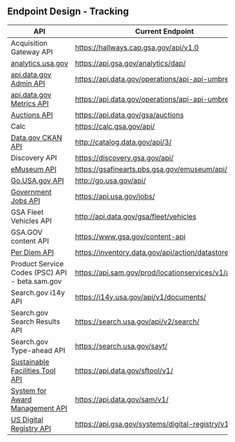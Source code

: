 
## Endpoint Design - Tracking 


| API  |  Current Endpoint |  Proposed Endpoint | 
|---|---|---|
| Acquisition Gateway API | https://hallways.cap.gsa.gov/api/v1.0 | https://api.gsa.gov/acquisition/cap/v1/ |
| [analytics.usa.gov](https://analytics.usa.gov/developer) | https://api.gsa.gov/analytics/dap/ | https://api.gsa.gov/analytics/dap/v1/ |
| [api.data.gov Admin API](http://api.data.gov/developer/) | https://api.data.gov/operations/api-api-umbrella/v1/ | https://api.gsa.gov/operations/api-api-umbrella/v1/ |
| [api.data.gov Metrics API](http://api.data.gov/developer/) | https://api.data.gov/operations/api-api-umbrella/v1/ | https://api.gsa.gov/operations/api-api-umbrella/v1/ |
| [Auctions API](http://gsa.github.io/auctions_api/) | https://api.data.gov/gsa/auctions |  https://api.gsa.gov/assets/gsaauctions/v2/auctions |
| Calc | https://calc.gsa.gov/api/ |  https://api.gsa.gov/acquisition/calc/v1/ |
| [Data.gov CKAN API](http://www.data.gov/developers/apis) | http://catalog.data.gov/api/3/ | http://api.gsa.gov/technology/datagov/v3/ ? |
| Discovery API | https://discovery.gsa.gov/api/ |  https://api.gsa.gov/acquisition/discovery/v1/ | 
| [eMuseum API](http://gsa.github.io/eMuseum-API/) | https://gsafinearts.pbs.gsa.gov/emuseum/api/ |  https://api.gsa.gov/real_estate/emuseum/v1/ |
| [Go.USA.gov API](https://go.usa.gov/api) | http://go.usa.gov/api/ |  http://api.gsa.gov/technology/go-usa-gov/ ? |
| [Government Jobs API](http://search.digitalgov.gov/developer/jobs.html) |  https://api.usa.gov/jobs/ | Done |
| GSA Fleet Vehicles API | http://api.data.gov/gsa/fleet/vehicles | https://api.gsa.gov/transportation/fleet/v1/ |
| GSA.GOV content API | https://www.gsa.gov/content-api |  https://api.gsa.gov/technology/gsa-content/v2/ |
| [Per Diem API](http://gsa.gov/portal/content/162379) | https://inventory.data.gov/api/action/datastore_search | https://api.gsa.gov/travel/perdiem/v2/rates/|
| Product Service Codes (PSC) API - beta.sam.gov | https://api.sam.gov/prod/locationservices/v1/api | ------ |
| Search.gov i14y API | https://i14y.usa.gov/api/v1/documents/ | https://api.gsa.gov/technology/searchgov/v2/documents/ |
| Search.gov Search Results API | https://search.usa.gov/api/v2/search/ | https://api.gsa.gov/technology/searchgov/v3/results/ |
| Search.gov Type-ahead API | https://search.usa.gov/sayt/ | https://api.gsa.gov/technology/searchgov/v2/suggestions/ |
| [Sustainable Facilities Tool API](https://sftool.gov/developers) | https://api.data.gov/sftool/v1/ | https://api.gsa.gov/sustainability/sftool/v1/ |
| [System for Award Management API](http://gsa.github.io/sam_api/sam/) | https://api.data.gov/sam/v1/ | https://api.gsa.gov/acquisitions/sam/v1/ |
| [US Digital Registry API](https://usdigitalregistry.digitalgov.gov/) | https://api.gsa.gov/systems/digital-registry/v1/ | https://api.gsa.gov/technology/digital-registry/v1/ |
